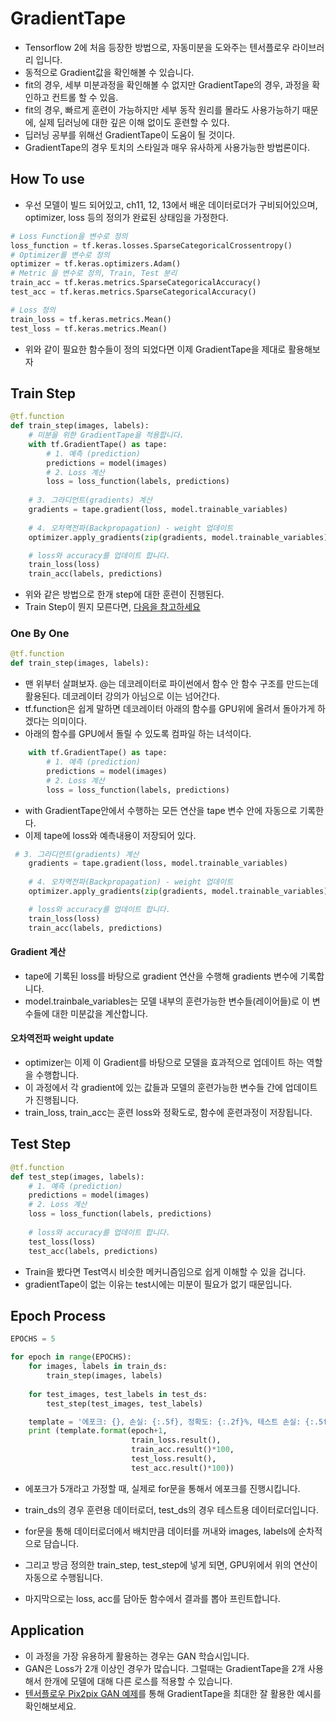 # GradientTape
* Tensorflow 2에 처음 등장한 방법으로, 자동미분을 도와주는 텐서플로우 라이브러리 입니다.
* 동적으로 Gradient값을 확인해볼 수 있습니다.
* fit의 경우, 세부 미분과정을 확인해볼 수 없지만 GradientTape의 경우, 과정을 확인하고 컨트롤 할 수 있음.
* fit의 경우, 빠르게 훈련이 가능하지만 세부 동작 원리를 몰라도 사용가능하기 때문에, 실제 딥러닝에 대한 깊은 이해 없이도 훈련할 수 있다.
* 딥러닝 공부를 위해선 GradientTape이 도움이 될 것이다. 
* GradientTape의 경우 토치의 스타일과 매우 유사하게 사용가능한 방법론이다. 

## How To use
* 우선 모델이 빌드 되어있고, ch11, 12, 13에서 배운 데이터로더가 구비되어있으며, optimizer, loss 등의 정의가 완료된 상태임을 가정한다.

```python
# Loss Function을 변수로 정의
loss_function = tf.keras.losses.SparseCategoricalCrossentropy()
# Optimizer를 변수로 정의
optimizer = tf.keras.optimizers.Adam()
# Metric 을 변수로 정의, Train, Test 분리
train_acc = tf.keras.metrics.SparseCategoricalAccuracy()
test_acc = tf.keras.metrics.SparseCategoricalAccuracy() 

# Loss 정의
train_loss = tf.keras.metrics.Mean()
test_loss = tf.keras.metrics.Mean()
```

* 위와 같이 필요한 함수들이 정의 되었다면 이제 GradientTape을 제대로 활용해보자

## Train Step
```python
@tf.function
def train_step(images, labels):
    # 미분을 위한 GradientTape을 적용합니다.
    with tf.GradientTape() as tape:
        # 1. 예측 (prediction)
        predictions = model(images)
        # 2. Loss 계산
        loss = loss_function(labels, predictions)
    
    # 3. 그라디언트(gradients) 계산
    gradients = tape.gradient(loss, model.trainable_variables)
    
    # 4. 오차역전파(Backpropagation) - weight 업데이트
    optimizer.apply_gradients(zip(gradients, model.trainable_variables))

    # loss와 accuracy를 업데이트 합니다.
    train_loss(loss)
    train_acc(labels, predictions)
```
* 위와 같은 방법으로 한개 step에 대한 훈련이 진행된다.
* Train Step이 뭔지 모른다면, [다음을 참고하세요](https://github.com/KorKite/study-keras-basic/tree/main/contents/special-session)

### One By One
```python
@tf.function
def train_step(images, labels):
```
* 맨 위부터 살펴보자. @는 데코레이터로 파이썬에서 함수 안 함수 구조를 만드는데 활용된다. 데코레이터 강의가 아님으로 이는 넘어간다.
* tf.function은 쉽게 말하면 데코레이터 아래의 함수를 GPU위에 올려서 돌아가게 하겠다는 의미이다.
* 아래의 함수를 GPU에서 돌릴 수 있도록 컴파일 하는 녀석이다.

```python
    with tf.GradientTape() as tape:
        # 1. 예측 (prediction)
        predictions = model(images)
        # 2. Loss 계산
        loss = loss_function(labels, predictions)
```
* with GradientTape안에서 수행하는 모든 연산을 tape 변수 안에 자동으로 기록한다.
* 이제 tape에 loss와 예측내용이 저장되어 있다.


```python
 # 3. 그라디언트(gradients) 계산
    gradients = tape.gradient(loss, model.trainable_variables)
    
    # 4. 오차역전파(Backpropagation) - weight 업데이트
    optimizer.apply_gradients(zip(gradients, model.trainable_variables))

    # loss와 accuracy를 업데이트 합니다.
    train_loss(loss)
    train_acc(labels, predictions)
```
#### Gradient 계산
* tape에 기록된 loss를 바탕으로 gradient 연산을 수행해 gradients 변수에 기록합니다.
* model.trainbale_variables는 모델 내부의 훈련가능한 변수들(레이어들)로 이 변수들에 대한 미분값을 계산합니다.

#### 오차역전파 weight update
* optimizer는 이제 이 Gradient를 바탕으로 모델을 효과적으로 업데이트 하는 역할을 수행합니다.
* 이 과정에서 각 gradient에 있는 값들과 모델의 훈련가능한 변수들 간에 업데이트가 진행됩니다.
* train_loss, train_acc는 훈련 loss와 정확도로, 함수에 훈련과정이 저장됩니다.


## Test Step
```python
@tf.function
def test_step(images, labels):
    # 1. 예측 (prediction)
    predictions = model(images)
    # 2. Loss 계산
    loss = loss_function(labels, predictions)
    
    # loss와 accuracy를 업데이트 합니다.
    test_loss(loss)
    test_acc(labels, predictions)
```

* Train을 봤다면 Test역시 비슷한 메커니즘임으로 쉽게 이해할 수 있을 겁니다.
* gradientTape이 없는 이유는 test시에는 미분이 필요가 없기 때문입니다.


## Epoch Process
```python
EPOCHS = 5

for epoch in range(EPOCHS):
    for images, labels in train_ds:
        train_step(images, labels)
        
    for test_images, test_labels in test_ds:
        test_step(test_images, test_labels)

    template = '에포크: {}, 손실: {:.5f}, 정확도: {:.2f}%, 테스트 손실: {:.5f}, 테스트 정확도: {:.2f}%'
    print (template.format(epoch+1,
                           train_loss.result(),
                           train_acc.result()*100,
                           test_loss.result(),
                           test_acc.result()*100))
```
* 에포크가 5개라고 가정할 때, 실제로 for문을 통해서 에포크를 진행시킵니다.
* train_ds의 경우 훈련용 데이터로더, test_ds의 경우 테스트용 데이터로더입니다.
* for문을 통해 데이터로더에서 배치만큼 데이터를 꺼내와 images, labels에 순차적으로 담습니다.
* 그리고 방금 정의한 train_step, test_step에 넣게 되면, GPU위에서 위의 연산이 자동으로 수행됩니다.

* 마지막으로는 loss, acc를 담아둔 함수에서 결과를 뽑아 프린트합니다.

## Application
* 이 과정을 가장 유용하게 활용하는 경우는 GAN 학습시입니다.
* GAN은 Loss가 2개 이상인 경우가 많습니다. 그럴때는 GradientTape을 2개 사용해서 한개에 모델에 대해 다른 로스를 적용할 수 있습니다.
* [텐서플로우 Pix2pix GAN 예제](https://www.tensorflow.org/tutorials/generative/pix2pix?hl=ko)를 통해 GradientTape을 최대한 잘 활용한 예시를 확인해보세요.